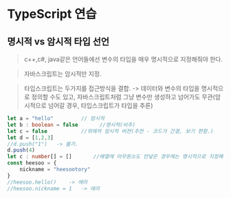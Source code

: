 # TypeScript 연습


## 명시적 vs 암시적 타입 선언

> c++,c#, java같은 언어들에선 변수의 타입을 매우 명시적으로 지정해줘야 한다.

> 자바스크립트는 암시적만 지정.

> 타입스크립트는 두가지를 접근방식을 결합.
    -> 데이터와 변수의 타입을 명시적으로 정의할 수도 있고, 자바스크립트처럼 그냥 변수만 생성하고 넘어가도 무관(암시적으로 넘어갈 경우, 타입스크립트가 타입을 추론)

```ts
let a = "hello"         // 암시적
let b : boolean = false       //명시적(비추)
let c = false           //위에꺼 암시적 버젼(추천 - 코드가 간결, 보기 편함.)
let d = [1,2,3]
//d.push("1")   -> 불가.
d.push(4)
let c : number[] = []       //배열에 아무원소도 안넣은 경우에는 명시적으로 지정해주는게 도움됨. -> 타입스크립트가 추론이 불가능할 경우.
const heesoo = {
    nickname = "heesootory"
}
//heesoo.hello()    -> 에러
//heesoo.nickname = 1   -> 에러
```


































